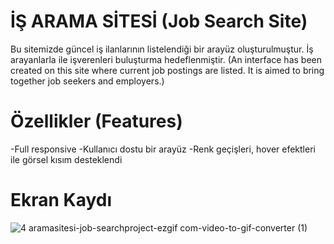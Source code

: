 # İŞ ARAMA SİTESİ (Job Search Site)
Bu sitemizde güncel iş ilanlarının listelendiği bir arayüz oluşturulmuştur. İş arayanlarla ile işverenleri buluşturma hedeflenmiştir.
(An interface has been created on this site where current job postings are listed. It is aimed to bring together job seekers and employers.)

# Özellikler (Features)
-Full responsive
-Kullanıcı dostu bir arayüz
-Renk geçişleri, hover efektleri ile görsel kısım desteklendi

# Ekran Kaydı
![4 aramasitesi-job-searchproject-ezgif com-video-to-gif-converter (1)](https://github.com/cngkorkmaz/is-arama-sitesi--job-search-site/assets/164249002/26afd6ef-e1e9-4486-a9d4-4e5870087011)
